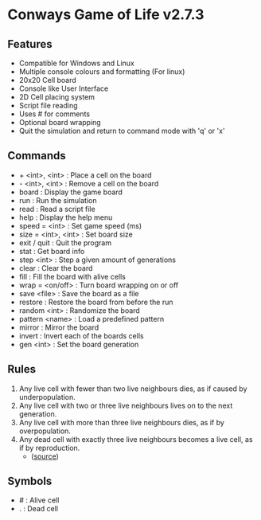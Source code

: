 # Conways Game of Life v2.7.3
## Features
 - Compatible for Windows and Linux
 - Multiple console colours and formatting (For linux)
 - 20x20 Cell board
 - Console like User Interface
 - 2D Cell placing system
 - Script file reading
 - Uses # for comments
 - Optional board wrapping
 - Quit the simulation and return to command mode with 'q' or 'x'
## Commands
 - \+ \<int\>, \<int\>    : Place a cell on the board
 - \- \<int\>, \<int\>    : Remove a cell on the board
 - board             : Display the game board
 - run               : Run the simulation
 - read              : Read a script file
 - help              : Display the help menu
 - speed = \<int\>     : Set game speed (ms)
 - size = \<int\>, \<int\> : Set board size
 - exit / quit       : Quit the program
 - stat              : Get board info
 - step \<int\>        : Step a given amount of generations
 - clear             : Clear the board
 - fill              : Fill the board with alive cells
 - wrap = \<on/off\>      : Turn board wrapping on or off
 - save \<file\>           : Save the board as a file
 - restore            : Restore the board from before the run
 - random \<int\> : Randomize the board
 - pattern \<name\> : Load a predefined pattern
 - mirror : Mirror the board
 - invert : Invert each of the boards cells
 - gen \<int\> : Set the board generation
## Rules
1. Any live cell with fewer than two live neighbours dies, as if caused by underpopulation.
2. Any live cell with two or three live neighbours lives on to the next generation.
3. Any live cell with more than three live neighbours dies, as if by overpopulation.
4. Any dead cell with exactly three live neighbours becomes a live cell, as if by reproduction.
   - ([source](https://rustwasm.github.io/book/game-of-life/rules.html))
  
## Symbols
- \#  : Alive cell
- .  : Dead cell
